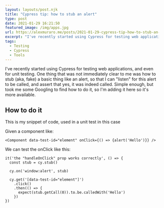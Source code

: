 ```yaml
---
layout: layouts/post.njk
title: "Cypress tip: how to stub an alert"
type: post
date: 2021-01-29 16:21:50
featured_image: /img/apps.jpg
url: https://alexmuraro.me/posts/2021-01-29-cypress-tip-how-to-stub-an-alert
excerpt: "I've recently started using Cypress for testing web applications, and even for unit testing. One thing that was not immediately clear to me was how to stub (aka, fake) a basic thing like an alert, so that I can listen for this alert to be called, and assert that yes, it was indeed called."
tags:
  - Testing
  - Cypress
  - Tools
---
```


I've recently started using Cypress for testing web applications, and even for unit testing. One thing that was not immediately clear to me was how to stub (aka, fake) a basic thing like an alert, so that I can "listen" for this alert to be called, and assert that yes, it was indeed called.
Simple enough, but took me some Googling to find how to do it, so I'm adding it here so it's more available.

## How to do it

This is my snippet of code, used in a unit test in this case

Given a component like:

```
<Component data-test-id="element" onClick={() => {alert('Hello')}} />
```

We can test the onClick like this:

```
it('the "handleOnClick" prop works correctly', () => {
  const stub = cy.stub()

  cy.on('window:alert', stub)

  cy.get('[data-test-id="element"]')
    .click()
    .then(() => {
      expect(stub.getCall(0)).to.be.calledWith('Hello')
    })
})
```
